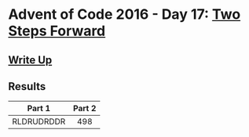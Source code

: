 # Advent of Code 2016 - Day 17: [Two Steps Forward](https://adventofcode.com/2016/day/17)

## [Write Up](https://github.com/CodingAP/advent-of-code/blob/main/writeups/2016/day17_writeup.md)
## Results
| Part 1 | Part 2 | 
|:---:|:---:|
| RLDRUDRDDR | 498 |